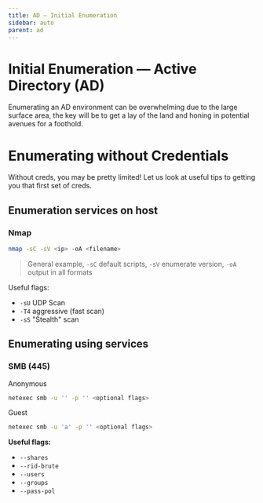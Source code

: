 ```yaml
---
title: AD — Initial Enumeration
sidebar: auto
parent: ad
---
```


# Initial Enumeration — Active Directory (AD)
Enumerating an AD environment can be overwhelming due to the large surface area, the key will be to get a lay of the land and honing in potential avenues for a foothold.


# Enumerating without Credentials
Without creds, you may be pretty limited! Let us look at useful tips to getting you that first set of creds.

## Enumeration services on host

### Nmap
```bash
nmap -sC -sV <ip> -oA <filename>
```
> General example, `-sC` default scripts, `-sV` enumerate version, `-oA` output in all formats

Useful flags:
- `-sU` UDP Scan
- `-T4` aggressive (fast scan)
- `-sS` "Stealth" scan



## Enumerating using services
### SMB (445)
Anonymous
```bash
netexec smb -u '' -p '' <optional flags>
```
Guest
```bash
netexec smb -u 'a' -p '' <optional flags>
```

**Useful flags:**
- `--shares`
- `--rid-brute`
- `--users`
- `--groups`
- `--pass-pol`
